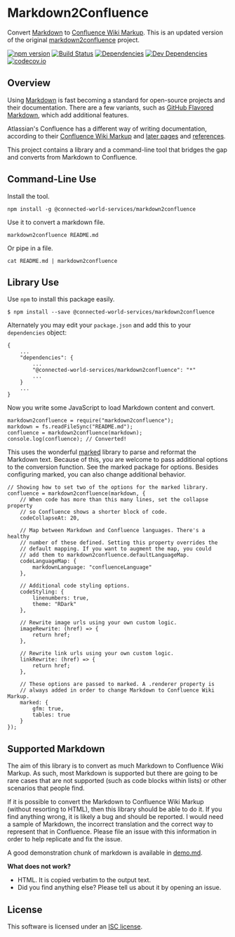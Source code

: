Markdown2Confluence
===================

Convert [Markdown] to [Confluence Wiki Markup]. This is an updated version of the original [markdown2confluence](https://github.com/chunpu/markdown2confluence) project.

[![npm version][npm-badge]][npm-link]
[![Build Status][travis-badge]][travis-link]
[![Dependencies][dependencies-badge]][dependencies-link]
[![Dev Dependencies][devdependencies-badge]][devdependencies-link]
[![codecov.io][codecov-badge]][codecov-link]


Overview
--------

Using [Markdown] is fast becoming a standard for open-source projects and their documentation. There are a few variants, such as [GitHub Flavored Markdown], which add additional features.

Atlassian's Confluence has a different way of writing documentation, according to their [Confluence Wiki Markup] and [later pages](https://confluence.atlassian.com/display/DOC/Confluence+Wiki+Markup) and [references](https://roundcorner.atlassian.net/secure/WikiRendererHelpAction.jspa?section=all).

This project contains a library and a command-line tool that bridges the gap and converts from Markdown to Confluence.


Command-Line Use
----------------

Install the tool.

    npm install -g @connected-world-services/markdown2confluence

Use it to convert a markdown file.

    markdown2confluence README.md

Or pipe in a file.

    cat README.md | markdown2confluence


Library Use
-----------

Use `npm` to install this package easily.

    $ npm install --save @connected-world-services/markdown2confluence

Alternately you may edit your `package.json` and add this to your `dependencies` object:

    {
        ...
        "dependencies": {
            ...
            "@connected-world-services/markdown2confluence": "*"
            ...
        }
        ...
    }

Now you write some JavaScript to load Markdown content and convert.

    markdown2confluence = require("markdown2confluence");
    markdown = fs.readFileSync("README.md");
    confluence = markdown2confluence(markdown);
    console.log(confluence); // Converted!

This uses the wonderful [marked](https://www.npmjs.com/package/marked) library to parse and reformat the Markdown text. Because of this, you are welcome to pass additional options to the conversion function. See the marked package for options. Besides configuring marked, you can also change additional behavior.

    // Showing how to set two of the options for the marked library.
    confluence = markdown2confluence(markdown, {
        // When code has more than this many lines, set the collapse property
        // so Confluence shows a shorter block of code.
        codeCollapseAt: 20,

        // Map between Markdown and Confluence languages. There's a healthy
        // number of these defined. Setting this property overrides the
        // default mapping. If you want to augment the map, you could
        // add them to markdown2confluence.defaultLanguageMap.
        codeLanguageMap: {
            markdownLanguage: "confluenceLanguage"
        },

        // Additional code styling options.
        codeStyling: {
            linenumbers: true,
            theme: "RDark"
        },

        // Rewrite image urls using your own custom logic.
        imageRewrite: (href) => {
            return href;
        },

        // Rewrite link urls using your own custom logic.
        linkRewrite: (href) => {
            return href;
        },

        // These options are passed to marked. A .renderer property is
        // always added in order to change Markdown to Confluence Wiki Markup.
        marked: {
            gfm: true,
            tables: true
        }
    });


Supported Markdown
------------------

The aim of this library is to convert as much Markdown to Confluence Wiki Markup. As such, most Markdown is supported but there are going to be rare cases that are not supported (such as code blocks within lists) or other scenarios that people find.

If it is possible to convert the Markdown to Confluence Wiki Markup (without resorting to HTML), then this library should be able to do it. If you find anything wrong, it is likely a bug and should be reported. I would need a sample of Markdown, the incorrect translation and the correct way to represent that in Confluence. Please file an issue with this information in order to help replicate and fix the issue.

A good demonstration chunk of markdown is available in [demo.md](demo.md).

**What does not work?**

* HTML. It is copied verbatim to the output text.
* Did you find anything else? Please tell us about it by opening an issue.


License
-------

This software is licensed under an [ISC license][LICENSE].


[codecov-badge]: https://img.shields.io/codecov/c/github/connected-world-services/markdown2confluence-cws/master.svg
[codecov-link]: https://codecov.io/github/connected-world-services/markdown2confluence-cws?branch=master
[Confluence Wiki Markup]: https://confluence.atlassian.com/display/CONF42/Confluence+Wiki+Markup
[dependencies-badge]: https://img.shields.io/david/connected-world-services/markdown2confluence-cws.svg
[dependencies-link]: https://david-dm.org/connected-world-services/markdown2confluence-cws
[devdependencies-badge]: https://img.shields.io/david/dev/connected-world-services/markdown2confluence-cws.svg
[devdependencies-link]: https://david-dm.org/connected-world-services/markdown2confluence-cws#info=devDependencies
[GitHub Flavored Markdown]: https://guides.github.com/features/mastering-markdown/
[LICENSE]: LICENSE.md
[Markdown]: http://daringfireball.net/projects/markdown/syntax
[npm-badge]: https://img.shields.io/npm/v/markdown2confluence-cws.svg
[npm-link]: https://npmjs.org/package/markdown2confluence-cws
[travis-badge]: https://img.shields.io/travis/connected-world-services/markdown2confluence-cws/master.svg
[travis-link]: http://travis-ci.org/connected-world-services/markdown2confluence-cws
